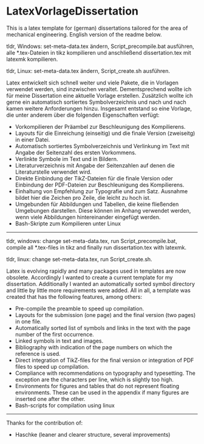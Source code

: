 # LatexVorlageDissertation

This is a latex template for (german) dissertations tailored for the area of mechanical engineering.
English version of the readme below.

tldr, Windows: set-meta-data.tex ändern, Script_precompile.bat ausführen, alle *.tex-Dateien in tikz kompilieren und anschließend dissertation.tex mit latexmk kompilieren.

tldr, Linux: set-meta-data.tex ändern, Script_create.sh ausführen.

Latex entwickelt sich schnell weiter und viele Pakete, die in Vorlagen verwendet werden, sind inzwischen veraltet. Dementsprechend wollte ich für meine Dissertation eine aktuelle Vorlage erstellen. Zusätzlich wollte ich gerne ein automatisch sortiertes Symbolverzeichnis und nach und nach kamen weitere Anforderungen hinzu. Insgesamt entstand so eine Vorlage, die unter anderem über die folgenden Eigenschaften verfügt:

* Vorkompilieren der Präambel zur Beschleunigung des Kompilierens.
* Layouts für die Einreichung (einseitig) und die finale Version (zweiseitg) in einer Datei.
* Automatisch sortiertes Symbolverzeichnis und Verlinkung im Text mit Angabe der Seitenzahl des ersten Vorkommens.
* Verlinkte Symbole im Text und in Bildern.
* Literaturverzeichnis mit Angabe der Seitenzahlen auf denen die Literaturstelle verwendet wird.
* Direkte Einbindung der TikZ-Dateien für die finale Version oder Einbindung der PDF-Dateien zur Beschleunigung des Kompilierens.
* Einhaltung von Empfehlung zur Typografie und zum Satz. Ausnahme bildet hier die Zeichen pro Zeile, die leicht zu hoch ist.
* Umgebunden für Abbildungen und Tabellen, die keine fließenden Umgebungen darstellen. Diese können im Anhang verwendet werden, wenn viele Abbildungen hintereinander eingefügt werden.
* Bash-Skripte zum Kompilieren unter Linux

----

tldr, windows: change set-meta-data.tex, run Script_precompile.bat, compile all *.tex-files in tikz and finally run dissertation.tex with latexmk.

tldr, linux: change set-meta-data.tex, run Script_create.sh.

Latex is evolving rapidly and many packages used in templates are now obsolete. Accordingly I wanted to create a current template for my dissertation. Additionally I wanted an automatically sorted symbol directory and little by little more requirements were added. All in all, a template was created that has the following features, among others:

* Pre-compile the preamble to speed up compilation.
* Layouts for the submission (one page) and the final version (two pages) in one file.
* Automatically sorted list of symbols and links in the text with the page number of the first occurrence.
* Linked symbols in text and images.
* Bibliography with indication of the page numbers on which the reference is used.
* Direct integration of TikZ-files for the final version or integration of PDF files to speed up compilation.
* Compliance with recommendations on typography and typesetting. The exception are the characters per line, which is slightly too high.
* Environments for figures and tables that do not represent floating environments. These can be used in the appendix if many figures are inserted one after the other.
* Bash-scripts for compilation using linux

----

Thanks for the contribution of:
* Haschke (leaner and clearer structure, several improvements)
